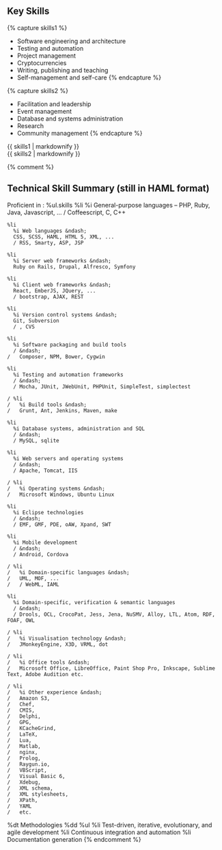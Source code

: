 ## Key Skills

{% capture skills1 %}
- Software engineering and architecture
- Testing and automation
- Project management
- Cryptocurrencies
- Writing, publishing and teaching
- Self-management and self-care
{% endcapture %}

{% capture skills2 %}
- Facilitation and leadership
- Event management
- Database and systems administration
- Research
- Community management
{% endcapture %}

<div class="columns2 key-skills">
  <div class="column">
    {{ skills1 | markdownify }}
  </div>
  <div class="column">
    {{ skills2 | markdownify }}
  </div>
</div>

{% comment %}
## Technical Skill Summary (still in HAML format)

Proficient in
: %ul.skills
    %li
      %i General-purpose languages &ndash;
      PHP, Ruby, Java, Javascript, ...
      / Coffeescript, C, C++

    %li
      %i Web languages &ndash;
      CSS, SCSS, HAML, HTML 5, XML, ...
      / RSS, Smarty, ASP, JSP

    %li
      %i Server web frameworks &ndash;
      Ruby on Rails, Drupal, Alfresco, Symfony

    %li
      %i Client web frameworks &ndash;
      React, EmberJS, JQuery, ...
      / bootstrap, AJAX, REST

    %li
      %i Version control systems &ndash;
      Git, Subversion
      / , CVS

    %li
      %i Software packaging and build tools
      / &ndash;
    /   Composer, NPM, Bower, Cygwin

    %li
      %i Testing and automation frameworks
      / &ndash;
      / Mocha, JUnit, JWebUnit, PHPUnit, SimpleTest, simplectest

    / %li
    /   %i Build tools &ndash;
    /   Grunt, Ant, Jenkins, Maven, make

    %li
      %i Database systems, administration and SQL
      / &ndash;
      / MySQL, sqlite

    %li
      %i Web servers and operating systems
      / &ndash;
      / Apache, Tomcat, IIS

    / %li
    /   %i Operating systems &ndash;
    /   Microsoft Windows, Ubuntu Linux

    %li
      %i Eclipse technologies
      / &ndash;
      / EMF, GMF, PDE, oAW, Xpand, SWT

    %li
      %i Mobile development
      / &ndash;
      / Android, Cordova

    / %li
    /   %i Domain-specific languages &ndash;
    /   UML, MOF, ...
    /   / WebML, IAML

    %li
      %i Domain-specific, verification & semantic languages
      / &ndash;
      / Drools, OCL, CrocoPat, Jess, Jena, NuSMV, Alloy, LTL, Atom, RDF, FOAF, OWL

    / %li
    /   %i Visualisation technology &ndash;
    /   JMonkeyEngine, X3D, VRML, dot

    / %li
    /   %i Office tools &ndash;
    /   Microsoft Office, LibreOffice, Paint Shop Pro, Inkscape, Sublime Text, Adobe Audition etc.

    / %li
    /   %i Other experience &ndash;
    /   Amazon S3,
    /   Chef,
    /   CMIS,
    /   Delphi,
    /   GPG,
    /   KCacheGrind,
    /   LaTeX,
    /   Lua,
    /   Matlab,
    /   nginx,
    /   Prolog,
    /   Raygun.io,
    /   VBScript,
    /   Visual Basic 6,
    /   Xdebug,
    /   XML schema,
    /   XML stylesheets,
    /   XPath,
    /   YAML
    /   etc.

%dt Methodologies
%dd
  %ul
    %li Test-driven, iterative, evolutionary, and agile development
    %li Continuous integration and automation
    %li Documentation generation
{% endcomment %}
